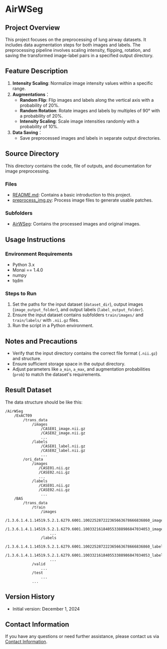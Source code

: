 # AirWSeg

## Project Overview

This project focuses on the preprocessing of lung airway datasets. It includes data augmentation steps for both images and labels. The preprocessing pipeline involves scaling intensity, flipping, rotation, and saving the transformed image-label pairs in a specified output directory.

## Feature Description

1. **Intensity Scaling**: Normalize image intensity values within a specific range.
2. **Augmentations**：
   - **Random Flip**: Flip images and labels along the vertical axis with a probability of 20%.
   - **Random Rotation**: Rotate images and labels by multiples of 90° with a probability of 20%.
   - **Intensity Scaling**: Scale image intensities randomly with a probability of 10%.
3. **Data Saving**：
   - Save preprocessed images and labels in separate output directories.

## Source Directory

This directory contains the code, file of outputs, and documentation for image preprocessing.

### Files

- [README.md](./README.md/): Contains a basic introduction to this project.
- [preprocess_img.py](./preprocess_img.py/): Process image files to generate usable patches.

### Subfolders

- [AirWSeg](./RentinaDA/): Contains the processed images and original images.


## Usage Instructions

### Environment Requirements

- Python 3.x
- Monai == 1.4.0
- numpy
- tqdm

### Steps to Run

1. Set the paths for the input dataset (`dataset_dir`), output images (`image_output_folder`), and output labels (`label_output_folder`).
2. Ensure the input dataset contains subfolders `train/images/` and `train/labels/` with `.nii.gz` files.
3. Run the script in a Python environment.

## Notes and Precautions

- Verify that the input directory contains the correct file format (`.nii.gz`) and structure.
- Ensure sufficient storage space in the output directory.
- Adjust parameters like `a_min`, `a_max`, and augmentation probabilities (`prob`) to match the dataset's requirements.

## Result Dataset

The data structure should be like this:

	/AirWSeg
	    /ExACT09
	    	/trans_data
	            /images
	                /CASE01_image.nii.gz
	                /CASE02_image.nii.gz
	                ...
	            /labels
	                /CASE01_label.nii.gz
	                /CASE02_label.nii.gz
	                ...
	        /ori_data
	            /images
	               /CASE01.nii.gz
	               /CASE02.nii.gz
	               ...
	            /labels
	               /CASE01.nii.gz
	               /CASE02.nii.gz
	                ...	
	    /BAS
	    	/trans_data
	            /train
	                /images
	                    /1.3.6.1.4.1.14519.5.2.1.6279.6001.100225287222365663678666836860_image.nii.gz
	                    /1.3.6.1.4.1.14519.5.2.1.6279.6001.100332161840553388986847034053_image.nii.gz
	                    ...	
	                /labels
	                	/1.3.6.1.4.1.14519.5.2.1.6279.6001.100225287222365663678666836860_label.nii.gz
	                	/1.3.6.1.4.1.14519.5.2.1.6279.6001.100332161840553388986847034053_label.nii.gz
	                    ...	
	            /valid
	            	...
	          	/test
	  				...
	     		...

## Version History

- Initial version: December 1, 2024

## Contact Information

If you have any questions or need further assistance, please contact us via [Contact Information](mailto:kysonzhou602@163.com).
